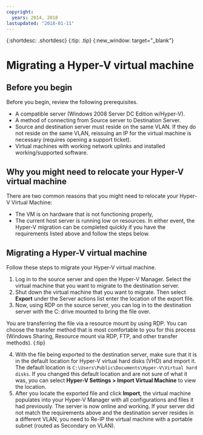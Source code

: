 ```yaml
---
copyright:
  years: 2014, 2018
lastupdated: "2018-01-11"
---
```

{:shortdesc: .shortdesc}
{:tip: .tip}
{:new_window: target="_blank"}

# Migrating a Hyper-V virtual machine

## Before you begin
Before you begin, review the following prerequisites. 

* A compatible server (Windows 2008 Server DC Edition w/Hyper-V).
* A method of connecting from Source server to Destination Server.
* Source and destination server must reside on the same VLAN. If they do not reside on the same VLAN, reissuing an IP for the virtual machine is necessary (requires opening a support ticket).
* Virtual machines with working network uplinks and installed working/supported software.

## Why you might need to relocate your Hyper-V virtual machine
There are two common reasons that you might need to relocate your Hyper-V Virtual Machine:
* The VM is on hardware that is not functioning properly, 
* The current host server is running low on resources. 
In either event, the Hyper-V migration can be completed quickly if you have the requirements listed above and follow the steps below.

## Migrating a Hyper-V virtual machine
Follow these steps to migrate your Hyper-V virtual machine.
1. Log in to the source server and open the Hyper-V Manager. Select the virtual machine that you want to migrate to the destination server. 
2. Shut down the virtual machine that you want to migrate. Then select **Export** under the Server actions list enter the location of the export file.
3. Now, using RDP on the source server, you can log in to the destination server with the C: drive mounted to bring the file over.

You are transferring the file via a resource mount by using RDP. You can choose the transfer method that is most comfortable to you for this process (Windows Sharing, Resource mount via RDP, FTP, and other transfer methods).
{:tip}

4. With the file being exported to the destination server, make sure that it is in the default location for Hyper-V virtual hard disks (VHD) and import it. The default location is `C:\Users\Public\Documents\Hyper-V\Virtual hard disks`. If you changed this default location and are not sure of what it was, you can select **Hyper-V Settings > Import Virtual Machine** to view the location.
5. After you locate the exported file and click **Import**, the virtual machine populates into your Hyper-V Manager with all configurations and files it had previously. The server is now online and working. If your server did not match the requirements above and the destination server resides in a different VLAN, you need to Re-IP the virtual machine with a portable subnet (routed as Secondary on VLAN).


